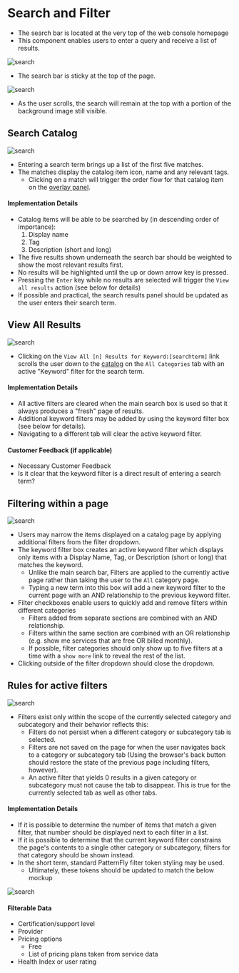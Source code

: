 # Search and Filter

- The search bar is located at the very top of the web console homepage
- This component enables users to enter a query and receive a list of results.


![search](img/search-01.png)
- The search bar is sticky at the top of the page.

![search](img/search-02.png)
- As the user scrolls, the search will remain at the top with a portion of the background image still visible.

## Search Catalog

![search](img/search-03.png)
- Entering a search term brings up a list of the first five matches.
- The matches display the catalog item icon, name and any relevant tags.
	- Clicking on a match will trigger the order flow for that catalog item on the [overlay panel](http://openshift.github.io/openshift-origin-design/web-console/4-patterns/overlay-panel).


#### Implementation Details
- Catalog items will be able to be searched by (in descending order of importance):
	1. Display name
	2. Tag
	3. Description (short and long)
- The five results shown underneath the search bar should be weighted to show the most relevant results first.
- No results will be highlighted until the up or down arrow key is pressed.
- Pressing the `Enter` key while no results are selected will trigger the `View all results` action (see below for details)
- If possible and practical, the search results panel should be updated as the user enters their search term.


## View All Results
![search](img/search-04.png)
- Clicking on the `View All [n] Results for Keyword:[searchterm]` link scrolls the user down to the [catalog](http://openshift.github.io/openshift-origin-design/web-console/1-homepage/catalog) on the `All Categories` tab with an active "Keyword" filter for the search term.

#### Implementation Details
- All active filters are cleared when the main search box is used so that it always produces a "fresh" page of results.
- Additional keyword filters may be added by using the keyword filter box (see below for details).
- Navigating to a different tab will clear the active keyword filter.

#### Customer Feedback (if applicable)
- Necessary Customer Feedback
- Is it clear that the keyword filter is a direct result of entering a search term?

## Filtering within a page
![search](img/search-06.png)
- Users may narrow the items displayed on a catalog page by applying additional filters from the filter dropdown.
- The keyword filter box creates an active keyword filter which displays only items with a Display Name, Tag, or Description (short or long) that matches the keyword.
	- Unlike the main search bar, Filters are applied to the currently active page rather than taking the user to the `All` category page.
	- Typing a new term into this box will add a new keyword filter to the current page with an AND relationship to the previous keyword filter.
- Filter checkboxes enable users to quickly add and remove filters within different categories
	- Filters added from separate sections are combined with an AND relationship.
	- Filters within the same section are combined with an OR relationship (e.g. show me services that are free OR billed monthly).
	- If possible, filter categories should only show up to five filters at a time with a `show more` link to reveal the rest of the list.
- Clicking outside of the filter dropdown should close the dropdown.

## Rules for active filters
![search](img/search-07.png)
- Filters exist only within the scope of the currently selected category and subcategory and their behavior reflects this:
	- Filters do not persist when a different category or subcategory tab is selected.
	- Filters are not saved on the page for when the user navigates back to a category or subcategory tab (Using the browser's back button should restore the state of the previous page including filters, however).
	- An active filter that yields 0 results in a given category or subcategory must not cause the tab to disappear. This is true for the currently selected tab as well as other tabs.

#### Implementation Details
- If it is possible to determine the number of items that match a given filter, that number should be displayed next to each filter in a list.
- If it is possible to determine that the current keyword filter constrains the page's contents to a single other category or subcategory, filters for that category should be shown instead.
- In the short term, standard PatternFly filter token styling may be used.
	- Ultimately, these tokens should be updated to match the below mockup

![search](img/OpenShift-Next-Homepage-AllLang-SingleEmptyCard.png)
#### Filterable Data
- Certification/support level
- Provider
- Pricing options
	- Free
	- List of pricing plans taken from service data
- Health Index or user rating
